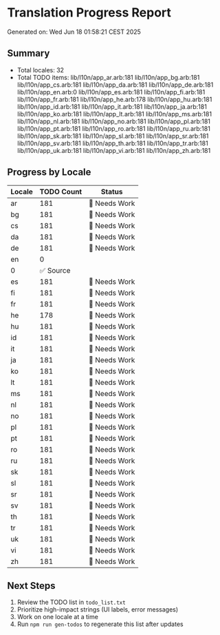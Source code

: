 # Translation Progress Report
Generated on: Wed Jun 18 01:58:21 CEST 2025

## Summary
- Total locales: 32
- Total TODO items: lib/l10n/app_ar.arb:181
lib/l10n/app_bg.arb:181
lib/l10n/app_cs.arb:181
lib/l10n/app_da.arb:181
lib/l10n/app_de.arb:181
lib/l10n/app_en.arb:0
lib/l10n/app_es.arb:181
lib/l10n/app_fi.arb:181
lib/l10n/app_fr.arb:181
lib/l10n/app_he.arb:178
lib/l10n/app_hu.arb:181
lib/l10n/app_id.arb:181
lib/l10n/app_it.arb:181
lib/l10n/app_ja.arb:181
lib/l10n/app_ko.arb:181
lib/l10n/app_lt.arb:181
lib/l10n/app_ms.arb:181
lib/l10n/app_nl.arb:181
lib/l10n/app_no.arb:181
lib/l10n/app_pl.arb:181
lib/l10n/app_pt.arb:181
lib/l10n/app_ro.arb:181
lib/l10n/app_ru.arb:181
lib/l10n/app_sk.arb:181
lib/l10n/app_sl.arb:181
lib/l10n/app_sr.arb:181
lib/l10n/app_sv.arb:181
lib/l10n/app_th.arb:181
lib/l10n/app_tr.arb:181
lib/l10n/app_uk.arb:181
lib/l10n/app_vi.arb:181
lib/l10n/app_zh.arb:181

## Progress by Locale
| Locale | TODO Count | Status |
|--------|------------|--------|
| ar | 181 | 🔴 Needs Work |
| bg | 181 | 🔴 Needs Work |
| cs | 181 | 🔴 Needs Work |
| da | 181 | 🔴 Needs Work |
| de | 181 | 🔴 Needs Work |
| en | 0
0 | ✅ Source |
| es | 181 | 🔴 Needs Work |
| fi | 181 | 🔴 Needs Work |
| fr | 181 | 🔴 Needs Work |
| he | 178 | 🔴 Needs Work |
| hu | 181 | 🔴 Needs Work |
| id | 181 | 🔴 Needs Work |
| it | 181 | 🔴 Needs Work |
| ja | 181 | 🔴 Needs Work |
| ko | 181 | 🔴 Needs Work |
| lt | 181 | 🔴 Needs Work |
| ms | 181 | 🔴 Needs Work |
| nl | 181 | 🔴 Needs Work |
| no | 181 | 🔴 Needs Work |
| pl | 181 | 🔴 Needs Work |
| pt | 181 | 🔴 Needs Work |
| ro | 181 | 🔴 Needs Work |
| ru | 181 | 🔴 Needs Work |
| sk | 181 | 🔴 Needs Work |
| sl | 181 | 🔴 Needs Work |
| sr | 181 | 🔴 Needs Work |
| sv | 181 | 🔴 Needs Work |
| th | 181 | 🔴 Needs Work |
| tr | 181 | 🔴 Needs Work |
| uk | 181 | 🔴 Needs Work |
| vi | 181 | 🔴 Needs Work |
| zh | 181 | 🔴 Needs Work |

## Next Steps
1. Review the TODO list in `todo_list.txt`
2. Prioritize high-impact strings (UI labels, error messages)
3. Work on one locale at a time
4. Run `npm run gen-todos` to regenerate this list after updates
